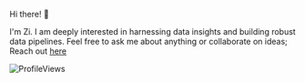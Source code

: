 Hi there! 👋

I'm Zi. I am deeply interested in harnessing data insights and building robust data pipelines. Feel free to ask me about anything or collaborate on ideas; Reach out [here](https://github.com/oboxer/oboxer/issues)

![ProfileViews](https://komarev.com/ghpvc/?username=oboxer)
